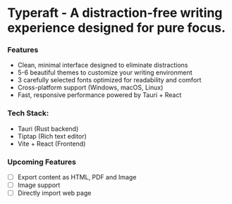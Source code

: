 # Typeraft - A distraction-free writing experience designed for pure focus.

### Features

- Clean, minimal interface designed to eliminate distractions
- 5-6 beautiful themes to customize your writing environment
- 3 carefully selected fonts optimized for readability and comfort
- Cross-platform support (Windows, macOS, Linux)
- Fast, responsive performance powered by Tauri + React

### Tech Stack:

- Tauri (Rust backend)
- Tiptap (Rich text editor)
- Vite + React (Frontend)

### Upcoming Features

- [ ] Export content as HTML, PDF and Image
- [ ] Image support
- [ ] Directly import web page
